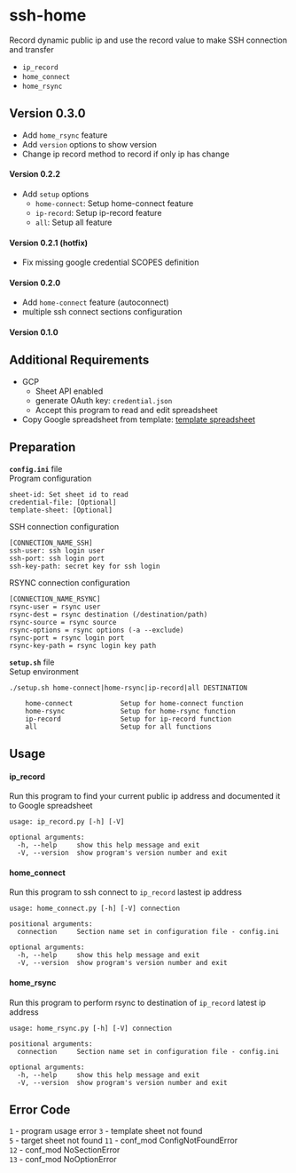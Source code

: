 # ssh-home
Record dynamic public ip and use the record value to make SSH connection and transfer
- `ip_record`
- `home_connect`
- `home_rsync`


## Version 0.3.0
- Add `home_rsync` feature
- Add `version` options to show version
- Change ip record method to record if only ip has change 

#### Version 0.2.2
- Add `setup` options
    - `home-connect`: Setup home-connect feature
    - `ip-record`: Setup ip-record feature
    - `all`: Setup all feature

#### Version 0.2.1 (hotfix)
- Fix missing google credential SCOPES definition 

#### Version 0.2.0
- Add `home-connect` feature (autoconnect)
- multiple ssh connect sections configuration

#### Version 0.1.0

## Additional Requirements
- GCP
    - Sheet API enabled
    - generate OAuth key: `credential.json`
    - Accept this program to read and edit spreadsheet
- Copy Google spreadsheet from template: [template spreadsheet](https://drive.google.com/open?id=1OBP1rr7CIUe1pXZ672gzklkFGRCnbZM2hYVeiE76W80)

## Preparation
**`config.ini`** file  
Program configuration
```
sheet-id: Set sheet id to read
credential-file: [Optional]
template-sheet: [Optional]
```
SSH connection configuration
```
[CONNECTION_NAME_SSH]
ssh-user: ssh login user
ssh-port: ssh login port
ssh-key-path: secret key for ssh login
```

RSYNC connection configuration
```
[CONNECTION_NAME_RSYNC]
rsync-user = rsync user
rsync-dest = rsync destination (/destination/path)
rsync-source = rsync source
rsync-options = rsync options (-a --exclude) 
rsync-port = rsync login port
rsync-key-path = rsync login key path
```

**`setup.sh`** file  
Setup environment
```
./setup.sh home-connect|home-rsync|ip-record|all DESTINATION

    home-connect            Setup for home-connect function
    home-rsync              Setup for home-rsync function
    ip-record               Setup for ip-record function
    all                     Setup for all functions
```

## Usage

#### ip_record
Run this program to find your current public ip address and documented it to Google spreadsheet
```
usage: ip_record.py [-h] [-V]

optional arguments:
  -h, --help     show this help message and exit
  -V, --version  show program's version number and exit
```
#### home_connect
Run this program to ssh connect to `ip_record` lastest ip address
```
usage: home_connect.py [-h] [-V] connection

positional arguments:
  connection     Section name set in configuration file - config.ini

optional arguments:
  -h, --help     show this help message and exit
  -V, --version  show program's version number and exit
``` 
#### home_rsync
Run this program to perform rsync to destination of `ip_record` latest ip address
```
usage: home_rsync.py [-h] [-V] connection

positional arguments:
  connection     Section name set in configuration file - config.ini

optional arguments:
  -h, --help     show this help message and exit
  -V, --version  show program's version number and exit
```

## Error Code
`1` - program usage error
`3` - template sheet not found  
`5` - target sheet not found
`11` - conf_mod ConfigNotFoundError  
`12` - conf_mod NoSectionError  
`13` - conf_mod NoOptionError  
